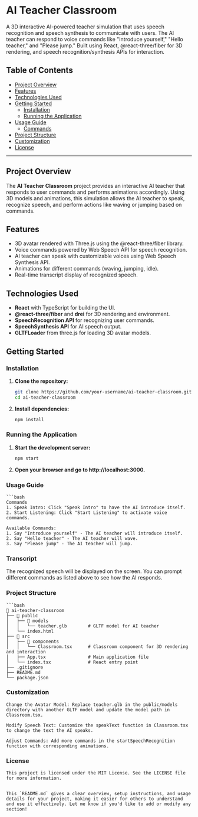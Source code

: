 # AI Teacher Classroom

A 3D interactive AI-powered teacher simulation that uses speech recognition and speech synthesis to communicate with users. The AI teacher can respond to voice commands like "Introduce yourself," "Hello teacher," and "Please jump." Built using React, @react-three/fiber for 3D rendering, and speech recognition/synthesis APIs for interaction.

## Table of Contents

- [Project Overview](#project-overview)
- [Features](#features)
- [Technologies Used](#technologies-used)
- [Getting Started](#getting-started)
  - [Installation](#installation)
  - [Running the Application](#running-the-application)
- [Usage Guide](#usage-guide)
  - [Commands](#commands)
- [Project Structure](#project-structure)
- [Customization](#customization)
- [License](#license)

---

## Project Overview

The **AI Teacher Classroom** project provides an interactive AI teacher that responds to user commands and performs animations accordingly. Using 3D models and animations, this simulation allows the AI teacher to speak, recognize speech, and perform actions like waving or jumping based on commands.

## Features

- 3D avatar rendered with Three.js using the @react-three/fiber library.
- Voice commands powered by Web Speech API for speech recognition.
- AI teacher can speak with customizable voices using Web Speech Synthesis API.
- Animations for different commands (waving, jumping, idle).
- Real-time transcript display of recognized speech.

## Technologies Used

- **React** with TypeScript for building the UI.
- **@react-three/fiber** and **drei** for 3D rendering and environment.
- **SpeechRecognition API** for recognizing user commands.
- **SpeechSynthesis API** for AI speech output.
- **GLTFLoader** from three.js for loading 3D avatar models.

## Getting Started

### Installation

1. **Clone the repository:**
   ```bash
   git clone https://github.com/your-username/ai-teacher-classroom.git
   cd ai-teacher-classroom

2. **Install dependencies:**
    ```bash
    npm install


### Running the Application

1. **Start the development server:**
    ```bash
    npm start

2. **Open your browser and go to http://localhost:3000.**

### Usage Guide
    ```bash
    Commands
    1. Speak Intro: Click "Speak Intro" to have the AI introduce itself.
    2. Start Listening: Click "Start Listening" to activate voice commands.
    
    Available Commands:
    1. Say "Introduce yourself" - The AI teacher will introduce itself.
    2. Say "Hello teacher" - The AI teacher will wave.
    3. Say "Please jump" - The AI teacher will jump.

### Transcript
The recognized speech will be displayed on the screen. You can prompt different commands as listed above to see how the AI responds.

### Project Structure

    ```bash
    📁 ai-teacher-classroom
    ├── 📁 public
    │   ├── 📁 models
    │   │   └── teacher.glb        # GLTF model for AI teacher
    │   └── index.html
    ├── 📁 src
    │   ├── 📁 components
    │   │   └── Classroom.tsx      # Classroom component for 3D rendering and interaction
    │   ├── App.tsx                # Main application file
    │   └── index.tsx              # React entry point
    ├── .gitignore
    ├── README.md
    └── package.json

### Customization
    Change the Avatar Model: Replace teacher.glb in the public/models directory with another GLTF model and update the model path in Classroom.tsx.

    Modify Speech Text: Customize the speakText function in Classroom.tsx to change the text the AI speaks.
    
    Adjust Commands: Add more commands in the startSpeechRecognition function with corresponding animations.

### License
    This project is licensed under the MIT License. See the LICENSE file for more information.

    
    This `README.md` gives a clear overview, setup instructions, and usage details for your project, making it easier for others to understand and use it effectively. Let me know if you'd like to add or modify any section!

